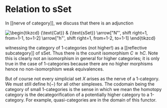 # Relation to sSet
In [[nerve of category]], we discuss that there is an adjunction

  
<img align="center" src="https://i.upmath.me/svg/%5Cbegin%7Btikzcd%7D%0A%09%7B%5Ctext%7BCat%7D%7D%20%26%20%7B%5Ctext%7BsSet%7D%7D%0A%09%5Carrow%5B%22N%22'%2C%20shift%20right%3D1%2C%20from%3D1-1%2C%20to%3D1-2%5D%0A%09%5Carrow%5B%22h%22'%2C%20shift%20right%3D1%2C%20from%3D1-2%2C%20to%3D1-1%5D%0A%5Cend%7Btikzcd%7D" alt="\begin{tikzcd} {\text{Cat}} &amp; {\text{sSet}} \arrow[&quot;N&quot;', shift right=1, from=1-1, to=1-2] \arrow[&quot;h&quot;', shift right=1, from=1-2, to=1-1] \end{tikzcd}" />

witnessing the category of 1-categories (not higher!) as a [[reflective subcategory]] of $\text{sSet}$. Thus there is the counit isomorphism $C\cong \text{h}C$. Note this is clearly not an isomorphism in general for higher categories; it is only true in the case of 1-categories because there are no higher morphisms hence no non-isomorphism weak equivalences.

But of course not every simplicial set $X$ arises as the nerve of a 1-category. We must still define $\text{h}(-)$ for all other simplexes. The codomain being the category of small 1-categories is the sense in which we mean the homotopy category is the decategorification of a potentially higher category to a 1-category. For example, quasi-categories are in the domain of this functor.




